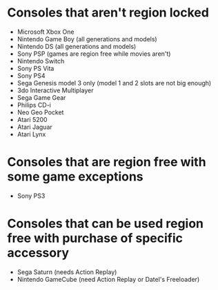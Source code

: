 # Consoles that aren't region locked

- Microsoft Xbox One
- Nintendo Game Boy (all generations and models)
- Nintendo DS (all generations and models)
- Sony PSP (games are region free while movies aren't)
- Nintendo Switch
- Sony PS Vita
- Sony PS4
- Sega Genesis model 3 only (model 1 and 2 slots are not big enough)
- 3do Interactive Multiplayer
- Sega Game Gear
- Philips CD-i
- Neo Geo Pocket
- Atari 5200
- Atari Jaguar
- Atari Lynx

# Consoles that are region free with some game exceptions

- Sony PS3

# Consoles that can be used region free with purchase of specific accessory

- Sega Saturn (needs Action Replay)
- Nintendo GameCube (need Action Replay or Datel's Freeloader)
